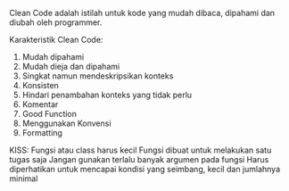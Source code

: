 Clean Code adalah istilah untuk kode yang mudah dibaca, dipahami dan diubah oleh programmer.

Karakteristik Clean Code:
1. Mudah dipahami
2. Mudah dieja dan dipahami
3. Singkat namun mendeskripsikan konteks
4. Konsisten
5. Hindari penambahan konteks yang tidak perlu
6. Komentar
7. Good Function
8. Menggunakan Konvensi
9. Formatting

KISS:
Fungsi atau class harus kecil
Fungsi dibuat untuk melakukan satu tugas saja
Jangan gunakan terlalu banyak argumen pada fungsi 
Harus diperhatikan untuk mencapai kondisi yang seimbang, kecil dan jumlahnya minimal